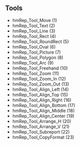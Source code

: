 ## Tools

* hmRep_Tool_Move (1)
* hmRep_Tool_Text (2)
* hmRep_Tool_Line (3)
* hmRep_Tool_Rect (4)
* hmRep_Tool_RoundRect (5)
* hmRep_Tool_Oval (6)
* hmRep_Tool_Picture (7)
* hmRep_Tool_Polygon (8)
* hmRep_Tool_Arc (9)
* hmRep_Tool_Freehand (10)
* hmRep_Tool_Zoom (11)
* hmRep_Tool_Zoom_In (12)
* hmRep_Tool_Zoom_Out (13)
* hmRep_Tool_Align_Left (14)
* hmRep_Tool_Align_Top (15)
* hmRep_Tool_Align_Right (16)
* hmRep_Tool_Align_Bottom (17)
* hmRep_Tool_Align_Middle (18)
* hmRep_Tool_Align_Center (19)
* hmRep_Tool_Arrange_H (20)
* hmRep_Tool_Arrange_V (21)
* hmRep_Tool_Subreport (22)
* hmRep_Tool_CopyFormat (23)
